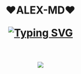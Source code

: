 <h1 align=center>❤️ALEX-MD❤️
  <br>
  
[![Typing SVG](https://readme-typing-svg.herokuapp.com?font=Arn+stylo&size=20&pause=1000&color=6DFF00&random=false&width=435&lines=ALEX-MD+MULTIDEVICE+WHATSAPP+BOT)](https://git.io/typing-svg)
<br>
<br>
<p align="center">
<img src="https://telegra.ph/file/fbdad9300993a00a86dc4.jpg width="300"height="300"/>

